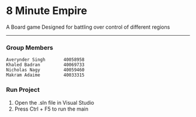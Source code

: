 # 8 Minute Empire
A Board game Designed for battling over control of different regions

***
### Group Members

    Averynder Singh       40058958
    Khaled Badran         40069733
	Nicholas Nagy         40059460
	Makram Adaime         40033315

### Run Project
1.    Open the .sln file in Visual Studio
2.    Press Ctrl + F5 to run the main